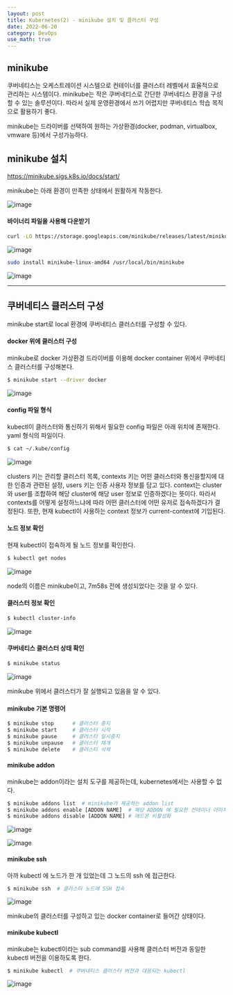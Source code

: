 ```yaml
---
layout: post
title: Kubernetes(2) - minikube 설치 및 클러스터 구성
date: 2022-06-20
category: DevOps
use_math: true
---
```


## minikube 

쿠버네티스는 오케스트레이션 시스템으로 컨테이너를 클러스터 레벨에서 효율적으로 관리하는 시스템이다. minikube는 작은 쿠버네티스로 간단한 쿠버네티스 환경을 구성할 수 있는 솔루션이다. 따라서 실제 운영환경에서 쓰기 어렵지만 쿠버네티스 학습 목적으로 활용하기 좋다. 

minikube는 드라이버를 선택하여 원하는 가상환경(docker, podman, virtualbox, vmware 등)에서 구성가능하다.

## minikube 설치

https://minikube.sigs.k8s.io/docs/start/

minikube는 아래 환경이 만족한 상태에서 원활하게 작동한다.

![image](https://user-images.githubusercontent.com/61526722/174470323-9764d91c-ff94-45a2-93f4-8ca818421bcb.png)

#### 바이너리 파일을 사용해 다운받기

```bash
curl -LO https://storage.googleapis.com/minikube/releases/latest/minikube-linux-amd64
```

![image](https://user-images.githubusercontent.com/61526722/174470386-dd2cd8cf-4af8-4e5a-8e20-64858fc34669.png)

```bash
sudo install minikube-linux-amd64 /usr/local/bin/minikube
```

![image](https://user-images.githubusercontent.com/61526722/174470418-128c38cd-468d-49c1-8ca4-b22a1f2c42aa.png)

------

## 쿠버네티스 클러스터 구성 

minikube start로 local 환경에 쿠버네티스 클러스터를 구성할 수 있다. 


#### docker 위에 클러스터 구성

minikube로 docker 가상환경 드라이버를 이용해 docker container 위에서 쿠버네티스 클러스터를 구성해본다.  

```bash
$ minikube start --driver docker
```

![image](https://user-images.githubusercontent.com/61526722/174470597-225ea7e5-a6f3-4add-877e-2db279aa21ea.png)

#### config 파일 형식

kubectl이 클러스터와 통신하기 위해서 필요한 config 파일은 아래 위치에 존재한다. yaml 형식의 파일이다. 

```bash
$ cat ~/.kube/config
```
![image](https://user-images.githubusercontent.com/61526722/174470667-df74f135-9861-4961-8e1a-39c2c1d10682.png)

clusters 키는 관리할 클러스터 목록, contexts 키는 어떤 클러스터와 통신을할지에 대한 인증과 관련된 설정, users 키는 인증 사용자 정보를 담고 있다. context는 cluster와 user를 조합하여 해당 cluster에 해당 user 정보로 인증하겠다는 뜻이다. 따라서 contexts를 어떻게 설정하느냐에 따라 어떤 클러스터에 어떤 유저로 접속하겠다가 결정된다. 또한, 현재 kubectl이 사용하는 context 정보가 current-context에 기입된다. 

#### 노드 정보 확인 

현재 kubectl이 접속하게 될 노드 정보를 확인한다.

```bash
$ kubectl get nodes
```

![image](https://user-images.githubusercontent.com/61526722/174470804-68f09358-32e8-479c-a5f6-513493dc958a.png)

node의 이름은 minikube이고, 7m58s 전에 생성되었다는 것을 알 수 있다. 

#### 클러스터 정보 확인

```bash
$ kubectl cluster-info
```

![image](https://user-images.githubusercontent.com/61526722/174470893-ba1d5719-a748-4580-b025-d8a198ef5d00.png)

#### 쿠버네티스 클러스터 상태 확인

```bash
$ minikube status
```

![image](https://user-images.githubusercontent.com/61526722/174470921-990bd4cb-6f7b-4afb-aefd-9d8cb88f8f29.png)

minikube 위에서 클러스터가 잘 실행되고 있음을 알 수 있다. 

#### minikube 기본 명령어 

```bash
$ minikube stop      # 클러스터 중지 
$ minikube start     # 클러스터 시작 
$ minikube pause     # 클러스터 일시중지 
$ minikube unpause   # 클러스터 재개 
$ minikube delete    # 클러스터 삭제  
```

#### minikube addon

minikube는 addon이라는 설치 도구를 제공하는데, kubernetes에서는 사용할 수 없다. 

```bash 
$ minikube addons list  # minikube가 제공하는 addon list
$ minikube addons enable [ADDON NAME]  # 해당 ADDON 에 필요한 컨테이너 이미지 다운로드 및 활성화 
$ minikube addons disable [ADDON NAME] # 애드온 비활성화
```

![image](https://user-images.githubusercontent.com/61526722/174471162-c80db31c-4822-4b2a-8515-83f509d87ba1.png)

![image](https://user-images.githubusercontent.com/61526722/174471261-7eeb7eae-9edc-49fc-9eaa-0ee3768de9e2.png)

#### minikube ssh 

아까 kubectl 에 노드가 한 개 있었는데 그 노드의 ssh 에 접근한다. 

```bash
$ minikube ssh  # 클러스터 노드에 SSH 접속
```

![image](https://user-images.githubusercontent.com/61526722/174471353-d93613d7-f950-475c-8007-cb1cad987056.png)

minikube의 클러스터를 구성하고 있는 docker container로 들어간 상태이다. 

#### minikube kubectl

minikube는 kubectl이라는 sub command를 사용해 클러스터 버전과 동일한 kubectl 버전을 이용하도록 한다. 

```bash
$ minikube kubectl  # 쿠버네티스 클러스터 버전과 대응되는 kubectl 
```

![image](https://user-images.githubusercontent.com/61526722/174471418-baaa2999-ce2d-42ca-9dc1-73dee1b8bd9c.png)
